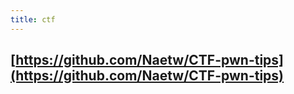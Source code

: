 ```yaml
---
title: ctf
---
```


##
##
##
##
##
##
##
##
## [https://github.com/Naetw/CTF-pwn-tips](https://github.com/Naetw/CTF-pwn-tips)
